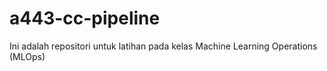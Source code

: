 # a443-cc-pipeline
Ini adalah repositori untuk latihan pada kelas Machine Learning Operations (MLOps)
